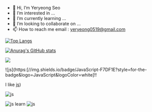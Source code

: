 - 👋 Hi, I’m Yeryeong Seo
- 👀 I’m interested in ...
- 🌱 I’m currently learning ...
- 💞️ I’m looking to collaborate on ...
- 📫 How to reach me email : yeryeong0519@gmail.com

[![Top Langs](https://github-readme-stats.vercel.app/api/top-langs/?username=yeryeong0519)](https://github.com/anuraghazra/github-readme-stats)

[![Anurag's GitHub stats](https://github-readme-stats.vercel.app/api?username=yeryeong0519)](https://github.com/anuraghazra/github-readme-stats)

<a href="링크"><img src="https://img.shields.io/badge/텍스트-색상코드?style=flat-square&logo=로고이름&logoColor=로고색"/></a>

![js](https:[//img.shields.io/badge/JavaScript-F7DF1E?style=for-the-badge&logo=JavaScript&logoColor=white]!!

I like [js](https://img.shields.io/badge/McDonald's-FBC817?style=for-the-badge&logo=McDonald's&logoColor=white))

![js](https://img.shields.io/badge/JavaScript-F7DF1E?style=for-the-badge&logo=JavaScript&logoColor=white)

![js]([https://img.shields.io/badge/JavaScript-F7DF1E?style=for-the-badge&logo=JavaScript&logoColor=white](https://img.shields.io/badge/MySQL-005C84?style=for-the-badge&logo=mysql&logoColor=white))
learn
![js]([https://img.shields.io/badge/JavaScript-F7DF1E?style=for-the-badge&logo=JavaScript&logoColor=white](https://img.shields.io/badge/Colab-F9AB00?style=for-the-badge&logo=googlecolab&color=525252)https://img.shields.io/badge/Colab-F9AB00?style=for-the-badge&logo=googlecolab&color=525252)
